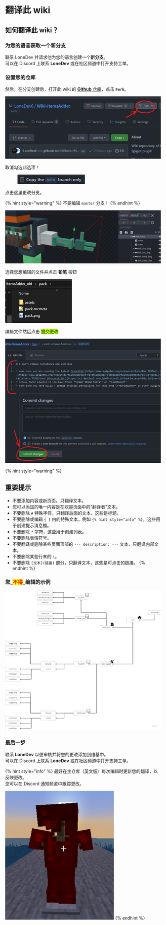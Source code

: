 # 翻译此 wiki

## 如何翻译此 wiki？

### 为您的语言获取一个新分支

联系 LoneDev 并请求他为您的语言创建一个**新分支**。\
可以在 Discord 上联系 **LoneDev** 或在社区频道中打开支持工单。

### 设置您的仓库

然后，在分支创建后，打开此 wiki 的 [**Github** 仓库](https://github.com/LoneDev6/Wiki-ItemsAdder)，点击 **`Fork`**。

![](<../.gitbook/assets/image (99) (1).png>)

取消勾选此选项！

<figure><img src="../.gitbook/assets/image (2) (1) (2) (1).png" alt=""><figcaption></figcaption></figure>

点击这里更改分支。

{% hint style="warning" %}
不要编辑 `master` 分支！
{% endhint %}

![](<../.gitbook/assets/image (94).png>)

选择您想编辑的文件并点击 **铅笔** 按钮

![](<../.gitbook/assets/image (63).png>)

编辑文件然后点击 <mark style="color:green;">**提交更改**</mark>

![](<../.gitbook/assets/image (76) (1).png>)

{% hint style="warning" %}
## 重要提示

* 不要添加内容或新页面，只翻译文本。
* 您可以添加的唯一内容是在欢迎页面中的“翻译者”文本。
* 不要删除 `#` 特殊字符，只翻译后面的文本，这些是标题。
* 不要删除或编辑 `{ }` 内的特殊文本，例如 `{% hint style="info" %}`，这些用于创建提示消息框。
* 不要删除 `*` 字符，这些用于创建列表。
* 不要删除表情符号。
* 不要翻译或删除某些页面顶部的 `--- description: ---` 文本，只翻译内部文本。
* 不要删除某些行末的 `\`。
* 不要删除 `[文本](链接)` 部分，只翻译文本，这些是可点击的链接。
{% endhint %}

### 您_<mark style="color:red;">不得</mark>_编辑的示例

![](<../.gitbook/assets/image (80).png>)

### 最后一步

联系 **LoneDev** 以便审核并将您的更改添加到维基中。\
可以在 Discord 上联系 **LoneDev** 或在社区频道中打开支持工单。

{% hint style="info" %}
最好在主仓库（英文版）每次编辑时更新您的翻译，以反映更改。\
您可以在 Discord 通知频道中跟踪更改。

![](<../.gitbook/assets/image (73).png>)
{% endhint %}
